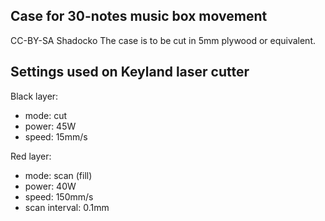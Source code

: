 ## Case for 30-notes music box movement

CC-BY-SA Shadocko
The case is to be cut in 5mm plywood or equivalent.

## Settings used on Keyland laser cutter

Black layer:
- mode: cut
- power: 45W
- speed: 15mm/s

Red layer:
- mode: scan (fill)
- power: 40W
- speed: 150mm/s
- scan interval: 0.1mm
